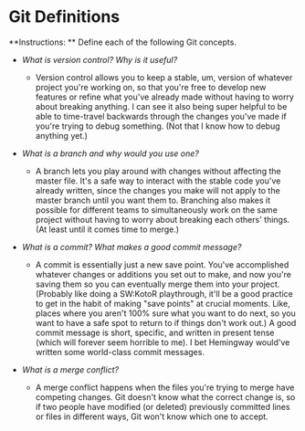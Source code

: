 # Git Definitions

**Instructions: ** Define each of the following Git concepts.

* *What is version control?  Why is it useful?*
    - Version control allows you to keep a stable, um, version of whatever project you're working on, so that you're free to develop new features or refine what you've already made without having to worry about breaking anything. I can see it also being super helpful to be able to time-travel backwards through the changes you've made if you're trying to debug something. (Not that I know how to debug anything yet.)

* *What is a branch and why would you use one?*
    - A branch lets you play around with changes without affecting the master file. It's a safe way to interact with the stable code you've already written, since the changes you make will not apply to the master branch until you want them to. Branching also makes it possible for different teams to simultaneously work on the same project without having to worry about breaking each others' things. (At least until it comes time to merge.)

* *What is a commit? What makes a good commit message?*
    - A commit is essentially just a new save point. You've accomplished whatever changes or additions you set out to make, and now you're saving them so you can eventually merge them into your project. (Probably like doing a SW:KotoR playthrough, it'll be a good practice to get in the habit of making "save points" at crucial moments. Like, places where you aren't 100% sure what you want to do next, so you want to have a safe spot to return to if things don't work out.) A good commit message is short, specific, and written in present tense (which will forever seem horrible to me). I bet Hemingway would've written some world-class commit messages.

* *What is a merge conflict?*
    - A merge conflict happens when the files you're trying to merge have competing changes. Git doesn't know what the correct change is, so if two people have modified (or deleted) previously committed lines or files in different ways, Git won't know which one to accept.